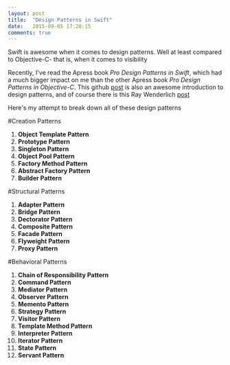 ```yaml
---
layout: post
title:  "Design Patterns in Swift"
date:   2015-09-05 17:20:15
comments: true
---
```


Swift is awesome when it comes to design patterns. Well at least compared to Objective-C- that is, when it comes to visibility 

Recently, I've read the Apress book _Pro Design Patterns in Swift_, which had a much bigger impact on me than the other Apress book _Pro Design Patterns in Objective-C_. This github [post](https://github.com/ochococo/Design-Patterns-In-Swift) is also an awesome introduction to design patterns, and of course there is this Ray Wenderlich [post](http://www.raywenderlich.com/86053/intermediate-design-patterns-in-swift) 

Here's my attempt to break down all of these design patterns

#Creation Patterns
1. **Object Template Pattern**
2. **Prototype Pattern**
3. **Singleton Pattern**
4. **Object Pool Pattern**
5. **Factory Method Pattern**
6. **Abstract Factory Pattern**
7. **Builder Pattern**

#Structural Patterns
1. **Adapter Pattern**
2. **Bridge Pattern**
3. **Dectorator Pattern**
4. **Composite Pattern**
5. **Facade Pattern**
6. **Flyweight Pattern**
7. **Proxy Pattern**

#Behavioral Patterns
1. **Chain of Responsibility Pattern**
2. **Command Pattern**
3. **Mediator Pattern**
4. **Observer Pattern**
5. **Memento Pattern**
6. **Strategy Pattern**
7. **Visitor Pattern**
8. **Template Method Pattern**
9. **Interpreter Pattern**
10. **Iterator Pattern**
11. **State Pattern**
12. **Servant Pattern**
